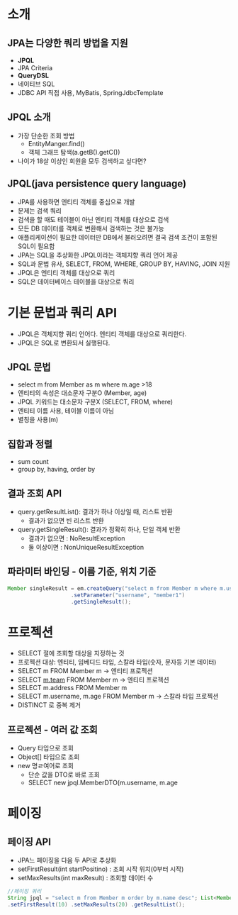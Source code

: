 
# 소개

## JPA는 다양한 쿼리 방법을 지원

- **JPQL**
- JPA Criteria
- **QueryDSL**
- 네이티브 SQL
- JDBC API 직접 사용, MyBatis, SpringJdbcTemplate

## JPQL 소개

- 가장 단순한 조회 방법
    - EntityManger.find()
    - 객체 그래프 탐색(a.getB().getC())
- 나이가 18살 이상인 회원을 모두 검색하고 싶다면?

## JPQL(java persistence query language)

- JPA를 사용하면 엔티티 객체를 중심으로 개발
- 문제는 검색 쿼리
- 검색을 할 때도 테이블이 아닌 엔티티 객체를 대상으로 검색
- 모든 DB 데이터를 객체로 변환해서 검색하는 것은 불가능
- 애플리케이션이 필요한 데이터만 DB에서 불러오려면 결국 검색 조건이 포함된 SQL이 필요함
- JPA는 SQL을 추상화한 JPQL이라는 객체지향 쿼리 언어 제공
- SQL과 문법 유사, SELECT, FROM, WHERE, GROUP BY, HAVING, JOIN 지원
- JPQL은 엔티티 객체를 대상으로 쿼리
- SQL은 데이터베이스 테이블을 대상으로 쿼리

# 기본 문법과 쿼리 API

- JPQL은 객체지향 쿼리 언어다. 엔티티 객체를 대상으로 쿼리한다.
- JPQL은 SQL로 변환되서 실행된다.

## JPQL 문법

- select m from Member as m where m.age >18
- 엔티티의 속성은 대소문자 구분O (Member, age)
- JPQL 키워드는 대소문자 구분X (SELECT, FROM, where)
- 엔티티 이름 사용, 테이블 이름이 아님
- 별칭을 사용(m)

## 집합과 정렬

- sum count
- group by, having, order by

## 결과 조회 API

- query.getResultList(): 결과가 하나 이상일 때, 리스트 반환
    - 결과가 없으면 빈 리스트 반환
- query.getSingleResult(): 결과가 정확히 하나, 단일 객체 반환
    - 결과가 없으면 : NoResultException
    - 둘 이상이면 : NonUniqueResultException

## 파라미터 바인딩 - 이름 기준, 위치 기준

```java
Member singleResult = em.createQuery("select m from Member m where m.username = :username", Member.class)
                    .setParameter("username", "member1")
                    .getSingleResult();
```

# 프로젝션

- SELECT 절에 조회할 대상을 지정하는 것
- 프로젝션 대상: 엔티티, 임베디드 타입, 스칼라 타입(숫자, 문자등 기본 데이터)
- SELECT m FROM Member m → 엔티티 프로젝션
- SELECT [m.team](http://m.team) FROM Member m → 엔티티 프로젝션
- SELECT m.address FROM Member m
- SELECT m.username, m.age FROM Member m → 스칼라 타입 프로젝션
- DISTINCT 로 중복 제거

## 프로젝션 - 여러 값 조회

- Query 타입으로 조회
- Object[] 타입으로 조회
- new 명ㄹ여어로 조회
    - 단순 값을 DTO로 바로 조회
    - SELECT new jpql.MemberDTO(m.username, m.age

# 페이징

## 페이징 API

- JPA느 페이징을 다음 두 API로 추상화
- setFirstResult(int startPositino) : 조회 시작 위치(0부터 시작)
- setMaxResults(int maxResult) : 조회할 데이터 수

```java
//페이징 쿼리
String jpql = "select m from Member m order by m.name desc"; List<Member> resultList = em.createQuery(jpql, Member.class)
.setFirstResult(10) .setMaxResults(20) .getResultList();
```
